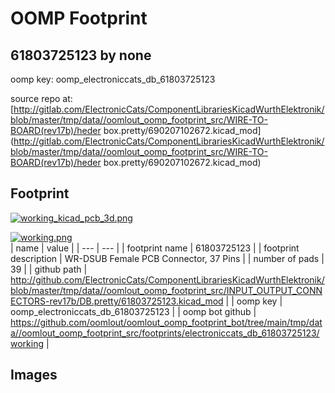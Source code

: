 # OOMP Footprint  
## 61803725123  by none  
  
oomp key: oomp_electroniccats_db_61803725123  
  
source repo at: [http://gitlab.com/ElectronicCats/ComponentLibrariesKicadWurthElektronik/blob/master/tmp/data//oomlout_oomp_footprint_src/WIRE-TO-BOARD(rev17b)/heder box.pretty/690207102672.kicad_mod](http://gitlab.com/ElectronicCats/ComponentLibrariesKicadWurthElektronik/blob/master/tmp/data//oomlout_oomp_footprint_src/WIRE-TO-BOARD(rev17b)/heder box.pretty/690207102672.kicad_mod)  
## Footprint  
  
[![working_kicad_pcb_3d.png](working_kicad_pcb_3d_600.png)](working_kicad_pcb_3d.png)  
  
[![working.png](working_600.png)](working.png)  
| name | value | 
| --- | --- | 
| footprint name | 61803725123 | 
| footprint description | WR-DSUB Female PCB Connector, 37 Pins | 
| number of pads | 39 | 
| github path | http://github.com/ElectronicCats/ComponentLibrariesKicadWurthElektronik/blob/master/tmp/data//oomlout_oomp_footprint_src/INPUT_OUTPUT_CONNECTORS-rev17b/DB.pretty/61803725123.kicad_mod | 
| oomp key | oomp_electroniccats_db_61803725123 | 
| oomp bot github | https://github.com/oomlout/oomlout_oomp_footprint_bot/tree/main/tmp/data//oomlout_oomp_footprint_src/footprints/electroniccats_db_61803725123/working | 
## Images  
